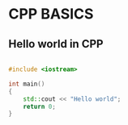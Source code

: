# CPP BASICS

## Hello world in CPP

```c++

#include <iostream>

int main()
{
    std::cout << "Hello world";
    return 0;
}

```
